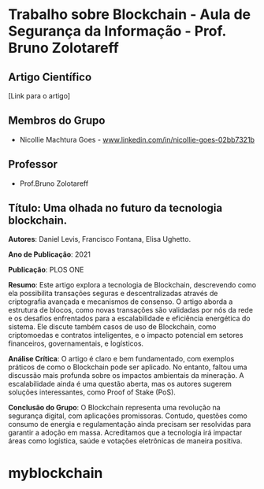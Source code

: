 # Trabalho sobre Blockchain - Aula de Segurança da Informação - Prof. Bruno Zolotareff

## Artigo Científico
[Link para o artigo]

## Membros do Grupo
- Nicollie Machtura Goes - www.linkedin.com/in/nicollie-goes-02bb7321b

## Professor
- Prof.Bruno Zolotareff

## Título: Uma olhada no futuro da tecnologia blockchain.

**Autores**: Daniel Levis, Francisco Fontana, Elisa Ughetto.

**Ano de Publicação**: 2021

**Publicação**: PLOS ONE

**Resumo**: Este artigo explora a tecnologia de Blockchain, descrevendo como ela possibilita transações seguras e descentralizadas através de criptografia avançada e mecanismos de consenso. O artigo aborda a estrutura de blocos, como novas transações são validadas por nós da rede e os desafios enfrentados para a escalabilidade e eficiência energética do sistema. Ele discute também casos de uso de Blockchain, como criptomoedas e contratos inteligentes, e o impacto potencial em setores financeiros, governamentais, e logísticos.

**Análise Crítica**: O artigo é claro e bem fundamentado, com exemplos práticos de como o Blockchain pode ser aplicado. No entanto, faltou uma discussão mais profunda sobre os impactos ambientais da mineração. A escalabilidade ainda é uma questão aberta, mas os autores sugerem soluções interessantes, como Proof of Stake (PoS).

**Conclusão do Grupo**: O Blockchain representa uma revolução na segurança digital, com aplicações promissoras. Contudo, questões como consumo de energia e regulamentação ainda precisam ser resolvidas para garantir a adoção em massa. Acreditamos que a tecnologia irá impactar áreas como logística, saúde e votações eletrônicas de maneira positiva.


# myblockchain